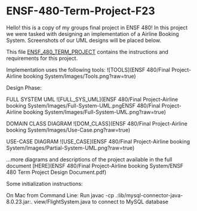 # ENSF-480-Term-Project-F23

Hello! this is a copy of my groups final project in ENSF 480! In this project we were tasked with designing an implementation of a Airline Booking System. Screenshots of our UML designs will be placed below. 

This file [ENSF_480_TERM_PROJECT](ENSF-480-Term-Project-Fall-2023.pdf) contains the instructions and requirements for this project.

Implementation uses the following tools:
![TOOLS](ENSF 480/Final Project-Airline booking System/Images/Tools.png?raw=true)

Design Phase:

FULL SYSTEM UML
![FULL_SYS_UML](ENSF 480/Final Project-Airline booking System/Images/Full-System-UML.pngENSF 480/Final Project-Airline booking System/Images/Full-System-UML.png?raw=true)

DOMAIN CLASS DIAGRAM
![DOM_CLASS](ENSF 480/Final Project-Airline booking System/Images/Use-Case.png?raw=true)

USE-CASE DIAGRAM
![USE_CASE](ENSF 480/Final Project-Airline booking System/Images/Partial-System-UML.png?raw=true)


...more diagrams and descriptions of the project available in the full document [HERE](ENSF 480/Final Project-Airline booking System/ENSF 480 Term Project Design Document.pdf)



Some initialization instructions:

On Mac from Command Line:
Run javac -cp .:lib/mysql-connector-java-8.0.23.jar:. view/FlightSystem.java to connect to MySQL database 
